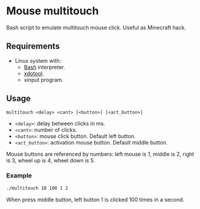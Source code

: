 # Mouse multitouch
Bash script to emulate multitouch mouse click. Useful as Minecraft hack.

## Requirements
- Linux system with:
  - [Bash](https://en.wikipedia.org/wiki/Bash_(Unix_shell)) interpreter.
  - [xdotool](https://www.semicomplete.com/projects/xdotool/).
  - xinput program.

## Usage
```
multitouch <delay> <cant> [<button>] [<act_button>] 
```
- `<delay>`: delay between clicks in ms.
- `<cant>`: number of clicks.
- `<button>`: mouse click button. Default left button.
- `<act_button>`: activation mouse button. Default middle button.

Mouse buttons are referenced by numbers: left mouse is 1, middle is 2, right is 3, wheel up is 4, wheel down is 5. 


### Example
```sh
./multitouch 10 100 1 2
```
When press middle button, left button 1 is clicked 100 times in a second.
